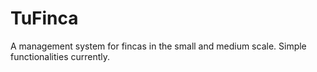 # TuFinca

A management system for fincas in the small and medium scale. Simple functionalities currently.
